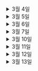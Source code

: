 <details>
<summary>3월 4일</summary>
<div markdown="1">

### 스마트 컨트랙트란?
- 스마트 컨트랙트는 계약 당사자 간의 거래 내용을 코드로 기록해 두고 블록체인에 올려두면,
이후 계약 조건이 충족되었을 때 계약을 자동으로 이행해주는 시스템이다. 
- 이를 통해 은행처럼 계약 이행을 검증, 보증하는 중앙하된 시스템이 없어도 자동으로 계약을 이행할 수 있어 편리성과 경제성을 갖췄다.

### 스마트 컨트랙트, 어떻게 동작하는가?
- 계약 내용은 스마트 컨트랙트 소스코드로 작성되어 블록체인 네트워크에 전송된다.
- 네트워크 참여자들의 유효성 검증이 이루어진 후 검증 완료 시 해당 스마트 컨트랙트가 포함된 블록이 생성되어 배포된다.
- 이후 블록체인은 스마트 컨트랙트가 담긴 블록의 변경 상태를 지속적으로 확인한다. 조건에 따른 상태 변경 시 명령 실행 비용을 계산하고 상태 변경 트랜잭션을 생성한다.

### 스마트 컨트랙트의 장점
1. 자율성
    - 블록체인 내에서 진행되기 때문에 공신력을 가진 제 3자 또는 기관이 필요하지 않아, 거래 당사자들이 계약에 대한 온전한 권한, 통제를 갖게 된다.
2. 비용 절감
    - 블록체인에서 관련 계약, 거래 내역 등을 보증할 수 있는 제 3자나 공신력을 가진 기관을 필요로 하지 않아 비용 절감의 효과를 갖는다.
3. 신뢰성
    - 블록체인 내 스마트 컨트랙트에 의해 계약이 공정하게 진행되며, 문서의 위변조가 극히 어렵기 때문에 신뢰성이 뛰어나다.
4. 보안성
    - 문서가 암호화되어 블록체인 내 분산 원장 기술에 의헤 안전하게 보관된다.
</div>
</details>

<details>
<summary>3월 5일</summary>
<div markdown="1">

### 블록체인 구조
블록체인을 이루고 있는 블록 하나하나의 구조는 어떻게 구성되어 있을까?
블록 하나는 헤더와 바디로 나누어져 있으며, 헤더는 메타 데이터, 바디는 트랜잭션 리스트로 구성되어 있다.

### 블록체인 트랜잭션
블록체인 네트워크는 하나의 커다란 데이터베이스로, 블록체인 내 트랜잭션 역시 다른 데이터베이스와 마찬가지로 트랜잭션의 안정성을 보장하기 위한 ACID성질을 가지고 있다.

### 이더리움 트랜잭션 구조
- 논스 : 트랜잭션 발신 EOA에 의해 발행되어 트랜잭션 메시지 재사용을 방지하는데 사용되는 일련번호
- 가스 가격 : 발신자가 지급하는 가스(수수료)의 가격으로 이더리움의 가장 작은 단위인 웨이(wei)단위로 기록
- 가스 한도 : 발신하는 트랜잭션을 위해 사용할 가스의 최대치로, 한도를 넘는 가스비가 사용된다면 트랜잭션 실패
- 수신자 : 이 트랜잭션을 받는, 트랜잭션의 목적지 이더리움 주소
- 값 : 목적지에 보낼 이더리움 코인의 양
- 데이터 : 가변 길이 바이너리 데이터 페이로드로, 스마트 컨트랙트 호출 시 사용
- v,r,s : EOA의 ECDSA 디지털 서명의 세 가지 구성 요소소
</div>
</details>

<details>
<summary>3월 6일</summary>
<div markdown="1">

### 온체인과 오프체인
- 온체인(on-chain) : 온체인은 말 그대로 거래가 블록체인 위에 기록된다. 블록체인은 여러 사람이 같은 데이터를 동시에 유지함으로써 특정 세력의 악의적인 정보 위변조를 막을 수 있다. 그렇기 때문에 블록체인의 핵심 속성 중 하나는 '낙장불입'이다. 예를 들어 A가 자신의 비트코인 주소에서 B의 비트코인 주소로 1BTC를 직접 송금했다면, 이는 온체인 거래에 해당하며 채굴자들의 검증을 거쳐 변할 수 없는 '사실'로 확정되는 것이다.

- 오프체인(off-chain) : 블록체인 밖에서 이루어진 행위로서, 블록체인에서 오프체인 거래가 필요한 경우도 여럿있다. 거래 처리 속도가 느린 비트코인의 경우 많은 사람이 일으키는 모든 거래를 감당하기 힘들어 일상적인 거래활동에 사용되기에는 무리가 따른다. 이에 '라이트닝 네트워크'라는 기술을 도입해 모든 거래를 비트코인 블록체인 밖에서 모아 처리하고 겨로가만 블록체인 위에 기록하는 레이어2 솔루션을 이용한다.

</div>
</details>

<details>
<summary>3월 7일</summary>
<div markdown="1">

### 머클루트(Merkle Root)란?
- 블록체인의 원소 역할을 수행하는 블록의 부분에 저장된 트랜잭션들의 해시트리이다.
- 각각의 블록 안에는 여러 개의 트랜잭션들이 담겨져 있는데, 해당 정보들은 SHA-256로 해싱되어 저장되고 해시화 된 거래 정보들은 최신순으로 2개씩 짝을 지어 해쉬값을 결합해 새로운 한 쌍의 해쉬값으로 상위에 저장된다. 이 과정이 반복되면 최상위에 한 개의 해쉬 값이 구해지게 되는데 이를 '머클루트'라고 한다.

</div>
</details>

<details>
<summary>3월 10일</summary>
<div markdown="1">

# 스트리밍 집계 스마트 컨트랙트의 이벤트를 얼마나 쪼개야 할까?

### 배경

각각의 집계 기준마다 이벤트를 정의하면 해당 집계 기준에 따른 이벤트 로그 인덱싱이 가능하다.

이 집계 기준을 세세하게 쪼개면 이벤트 로그가 많이 발생할 것이고, 반면 집계 기준을 전체와 사용자 별로만 크게 나누면 IPFS에서 데이터를 불러온 이후 추가적인 필터링 과정이 필요하다.

### 집계 데이터를 어디서 이용하는데?

우리의 스트리밍 데이터는 차트, 사용자의 대시보드, 정산 내역 등 비교적 빠른 응답이 필요한 기능에서 사용된다.

가스 비용이 비교적 많이 발생하더라도 빠른 조회가 가능한 집계 기준 별 세세한 이벤트 정의를 하는 것이 좋다. → TheGraph를 이용한 인덱싱으로 빠른 조회 가능 및 IPFS에서 데이터 조회 이후 추가적인 필터링 불필요

</div>
</details>

<details>
<summary>3월 11일</summary>
<div markdown="1">

# 스트리밍 집계 스마트 컨트랙트 이벤트 정의

### 이벤트 설계 방안

- 스마트 컨트랙트에 절차를 담는 것이 아닌 어떤 집계 방식인지에 대한 즉, 인덱싱을 위한 이벤트 설계를 해야 한다.

### 1.  전체 스트리밍

- **이벤트 구조**
    
    ```solidity
    event RawAllTracksUpdated(
        uint256 indexed batchTimestamp,
        string cid
    );
    ```
    
- **IPFS 데이터 구조**
    
    ```json
    {
      "aggregationPeriod": {
        "start": "2025-03-10T00:00:00Z",
        "end": "2025-03-10T01:00:00Z"
      },
      "logs": [
        {
          "timestamp": "2025-03-10T00:05:00Z",
          "userId": "0x1234...abcd",
          "trackId": "track1",
          "albumId": "album1",
          "genreId": "rock"
        },
        {
          "timestamp": "2025-03-10T00:06:00Z",
          "userId": "0x5678...efgh",
          "trackId": "track1",
          "albumId": "album1",
          "genreId": "rock"
        }
        // ... 해당 배치 동안 발생한 모든 개별 스트리밍 로그
      ],
      "aggregatedData": {
        "tracks": [
          {
            "trackId": "track1",
            "streamCount": 1200
          },
          {
            "trackId": "track2",
            "streamCount": 1150
          }
          // ... 상위 20개 트랙에 대한 집계 데이터
        ],
        "albums": [
          {
            "albumId": "album1",
            "streamCount": 2500
          },
          {
            "albumId": "album2",
            "streamCount": 2300
          }
          // ... 상위 20개 앨범에 대한 집계 데이터
        ]
      }
    }
    ```
    
- **활용 기능**
    - 전체 Hot20 트랙
    - 전체 Hot20 앨범

### 2.  장르 별 스트리밍

- **이벤트 구조**
    
    ```solidity
    event RawGenreTracksUpdated(
        uint256 indexed batchTimestamp,
        bytes32 indexed genreId,
        string cid
    );
    ```
    
- **IPFS 데이터 구조**
    
    ```json
    {
      "aggregationPeriod": {
        "start": "2025-03-10T00:00:00Z",
        "end": "2025-03-10T01:00:00Z"
      },
      "genreId": "rock",
      "logs": [
        {
          "timestamp": "2025-03-10T00:05:00Z",
          "userId": "0x1234...abcd",
          "trackId": "track1",
          "albumId": "album1",
          "genreId": "rock"
        },
        {
          "timestamp": "2025-03-10T00:06:00Z",
          "userId": "0x5678...efgh",
          "trackId": "track1",
          "albumId": "album1",
          "genreId": "rock"
        }
        // ... 해당 배치 동안 발생한 모든 개별 스트리밍 로그
      ],
      "aggregatedData": {
        "tracks": [
          {
            "trackId": "track1",
            "streamCount": 1200
          },
          {
            "trackId": "track2",
            "streamCount": 1150
          }
          // ... 상위 20개 트랙에 대한 집계 데이터
        ],
        "albums": [
          {
            "albumId": "album1",
            "streamCount": 2500
          },
          {
            "albumId": "album2",
            "streamCount": 2300
          }
          // ... 상위 20개 앨범에 대한 집계 데이터
        ]
      }
    }
    ```
    
- **활용 기능**
    - 장르별 Hot20 트랙
    - 장르별 Hot20 앨범

### 3.  아티스트 별 스트리밍

- **이벤트 구조**
    
    ```solidity
    event RawGenreTracksUpdated(
        uint256 indexed batchTimestamp,
        bytes32 indexed artistId,
        string cid
    );
    ```
    
- **IPFS 데이터 구조**
    
    ```json
    {
      "aggregationPeriod": { "start": "2025-03-10T00:00:00Z", "end": "2025-03-10T01:00:00Z" },
      "artistId": "0x1234...abcd",
      "logs": [ ... ], // ... 해당 배치 동안 발생한 모든 개별 스트리밍 로그
      "aggregatedData": {
        "tracks": {
          "track1": 1200,
          "track2": 1150
          // ... 전체 트랙에 대한 집계 데이터
          // ... 각 트랙 ID를 키로, 스트림 수를 값으로 저장
        },
        "albums": {
          "album1": 2500,
          "album2": 2300
           // ... 전체 앨범에 대한 집계 데이터
        }
      }
    }
    
    ```
    
- **활용 기능**
    - 나의 트랙 별 누적 스트리밍 수
    - 나의 앨범 별 누적 스트리밍 수
    - 이번 달 나의 트랙들의 총 합산 스트리밍 수

### 4.  리스너 별 스트리밍

- **이벤트 구조**
    
    ```solidity
    event RawGenreTracksUpdated(
        uint256 indexed batchTimestamp,
        bytes32 indexed listenerId,
        string cid
    );
    ```
    
- **IPFS 데이터 구조**
    
    ```json
    {
      "aggregationPeriod": {
        "start": "2025-03-01T00:00:00Z",
        "end": "2025-03-31T23:59:59Z"
      },
      "listenerId": "0xABCDEF1234567890",
      "aggregatedData": {
        "0xArtist1": {
          "totalStreams": 1000,
          "tracks": {
            "trackA": 300,
            "trackB": 700
          },
          "logs": [
            {
              "timestamp": "2025-03-10T00:05:00Z",
              "trackId": "trackA",
              "albumId": "album1"
            },
            {
              "timestamp": "2025-03-10T00:07:00Z",
              "trackId": "trackB",
              "albumId": "album1"
            }
            // ... 해당 아티스트의 각 스트리밍 이벤트 기록
          ]
        },
        "0xArtist2": {
          "totalStreams": 500,
          "tracks": {
            "trackC": 250,
            "trackD": 250
          },
          "logs": [
            {
              "timestamp": "2025-03-10T01:05:00Z",
              "trackId": "trackC",
              "albumId": "album2"
            },
            {
              "timestamp": "2025-03-10T01:07:00Z",
              "trackId": "trackD",
              "albumId": "album2"
            }
            // ... 해당 아티스트의 스트리밍 로그
          ]
        }
        // ... 추가 아티스트 데이터
      }
    }
    
    ```
    
- **활용 기능**
    - 이번 달 내가 들은 총 스트리밍 수의 아티스트 별 비율
    - 이번 달 내가 들은 특정 아티스트의 트랙 별 스트리밍 이력

</div>
</details>

<details>
<summary>3월 12일</summary>
<div markdown="1">

# 체인링크를 사용해야 하는 이유

### 블록 체인은 외부 요소와 소통할 수 없다.

블록 체인 내부에서는 특정한 시간, 날씨, 가격 정보 등에 접근할 수 없다.

즉, 특정 시간이 되면 자동적으로 함수를 호출하는 등의 동작을 스스로 할 수 없다.

이 때, 필요한 것이 오라클 서비스이다. (대표적으로 체인링크)
오라클 서비스를 통해 특정한 조건이 되었을 때 스마트 컨트랙트의 함수를 호출하게 하여, 특정 조건 시의 동작을 구현할 수 있게 된다.

### 우리의 서비스는 어떠할까?

우리의 서비스에서 외부 요인이 조건이 되어 실행되어야 하는 요소들은 다음과 같다.

1. **결제 시간이 되면 자동으로 결제 처리**
2. **구독 기간이 끝나면 자동으로 정산 처리**

이 둘 모두 특정 시간을 조건으로 스마트 컨트랙트의 함수를 호출해 처리해야 하는 로직이다.

결국, 결제 스마트 컨트랙트와 구독-정산 스마트 컨트랙트 모두에 체인링크를 연결하는 것이 필요하다.

### 그렇다면 어떻게 사용할까?

자동화가 필요한 스마트 컨트랙트는 두 가지 필수 함수의 구현이 필요하다.

1. **checkUpKeep**
    
    계약의 현재 상태를 평가해 작업이 필요한지를 반환하며, 이 반환값에는 작업 필요 여부와 트랜잭션 시 필요한 인자가 담긴다.
    
2. **performUpKeep**
    
    checkUpKeep이 true를 반환하면, Keeper 노드 중 하나가 이 함수를 호출하여 실제 작업(구독 갱신, 정산 등)을 처리한다.
    

해당 작업들은 Keeper 네트워크 상의 여러 노드를 통해 주기적으로 이루어진다. 이 때엔 LINK 토큰 등의 보상을 노드에 주어 주어야 한다.

</div>
</details>

<details>
<summary>3월 13일</summary>
<div markdown="1">

# 비관리형 지갑에서 자동 결제를 구현하는 방법

### 비관리형 지갑을 사용하려는 이유

MetaMask 등의 비관리형 지갑을 사용하면 서버가 사용자의 지갑 주소를 관리할 필요 없이 송금 과정이 이루어진다. 서버는 단지 에스크로 주소를 제공할 뿐이다.
이렇게 함으로써, 서버가 결제 과정에 개입하지 않는 투명한 결제 방식을 구현할 수 있다.

### 어떻게 자동 결제를 구현할 수 있을까?

사용자가 매번 직접 에스크로에 송금하지 않고 자동으로 구독 갱신일마다 결제가 이루어지게 하려면 어떻게 해야 할까?

1. **ERC-20의 approve/transferFrom 메커니즘**
    
    폴리곤은 ERC-20 표준을 따르므로, approve와 transferFrom 함수를 사용할 수 있다. 
    approve를 통해 자신의 토큰을 사용할 수 있는 권한을 부여할 한도를 설정할 수 있고, 정해진 주기마다 transerFrom을 통해 사용자의 토큰을 인출할 수 있다.
    
2. **오라클 서비스 Chainlink Automation 활용**
    
    Chainlink Automation은 일정 주기마다 결제 시간에 도달한 사용자들을 체크업한다. 이후 해당 체크업 결과로 추려진 사용자들에 대해 실제 결제를 실행한다.

</div>
</details>
